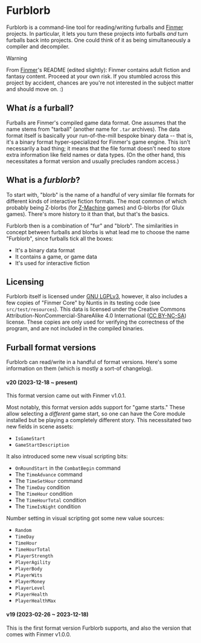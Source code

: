 # Furblorb

Furblorb is a command-line tool for reading/writing furballs and [Finmer](https://get.finmer.dev) projects.
In particular, it lets you turn these projects into furballs *and* turn furballs back into projects.
One could think of it as being simultaneously a compiler and decompiler.

> [!WARNING]
> From [Finmer](https://github.com/pileofwolves/finmer)'s README (edited slightly): Finmer contains adult fiction and fantasy content. Proceed at your own risk. If you stumbled across this project by accident, chances are you're not interested in the subject matter and should move on. :)

## What *is* a furball?

Furballs are Finmer's compiled game data format.
One assumes that the name stems from "tarball" (another name for `.tar` archives).
The data format itself is basically your run-of-the-mill bespoke binary data -- that is, it's a binary format hyper-specialized for Finmer's game engine.
This isn't necessarily a bad thing; it means that the file format doesn't need to store extra information like field names or data types.
(On the other hand, this necessitates a format version and usually precludes random access.)

## What is a *furblorb*?

To start with, "blorb" is the name of a handful of very similar file formats for different kinds of interactive fiction formats.
The most common of which probably being Z-blorbs (for [Z-Machine](https://en.wikipedia.org/wiki/Z-machine) games) and G-blorbs (for Glulx games).
There's more history to it than that, but that's the basics.

Furblorb then is a combination of "fur" and "blorb".
The similarities in concept between furballs and blorbs is what lead me to choose the name "Furblorb", since furballs tick all the boxes:
* It's a binary data format
* It contains a game, or game data
* It's used for interactive fiction

## Licensing

Furblorb itself is licensed under [GNU LGPLv3](LICENSE.md), however, it also includes a few copies of "Finmer Core" by Nuntis in its testing code (see `src/test/resources`).
This data is licensed under the Creative Commons Attribution-NonCommercial-ShareAlike 4.0 International ([CC BY-NC-SA](https://creativecommons.org/licenses/by-nc-sa/4.0/)) license.
These copies are only used for verifying the correctness of the program, and are not included in the compiled binaries.

## Furball format versions

Furblorb can read/write in a handful of format versions.
Here's some information on them (which is mostly a sort-of changelog).

#### v20 (2023-12-18 ~ present)

This format version came out with Finmer v1.0.1.

Most notably, this format version adds support for "game starts."
These allow selecting a *different* game start, so one can have the Core module installed but be playing a completely different story.
This necessitated two new fields in scene assets:
* `IsGameStart`
* `GameStartDescription`

It also introduced some new visual scripting bits:
* `OnRoundStart` in the `CombatBegin` command
* The `TimeAdvance` command
* The `TimeSetHour` command
* The `TimeDay` condition
* The `TimeHour` condition
* The `TimeHourTotal` condition
* The `TimeIsNight` condition

Number setting in visual scripting got some new value sources:
* `Random`
* `TimeDay`
* `TimeHour`
* `TimeHourTotal`
* `PlayerStrength`
* `PlayerAgility`
* `PlayerBody`
* `PlayerWits`
* `PlayerMoney`
* `PlayerLevel`
* `PlayerHealth`
* `PlayerHealthMax`

#### v19 (2023-02-26 ~ 2023-12-18)

This is the first format version Furblorb supports, and also the version that comes with Finmer v1.0.0.